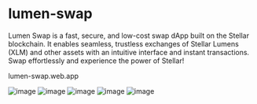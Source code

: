 # lumen-swap

Lumen Swap is a fast, secure, and low-cost swap dApp built on the Stellar blockchain. It enables seamless, trustless exchanges of Stellar Lumens (XLM) and other assets with an intuitive interface and instant transactions. Swap effortlessly and experience the power of Stellar!

lumen-swap.web.app

![image](https://github.com/user-attachments/assets/5b5006c2-7015-4613-9668-9651d5c2ca25)
![image](https://github.com/user-attachments/assets/18bf361b-fef2-4e17-ad28-8b416e2a57b3)
![image](https://github.com/user-attachments/assets/a3c0e6fd-6a11-482e-82f3-c5d61ba57ecb)
![image](https://github.com/user-attachments/assets/b2c0aa0b-30be-4f29-8f9a-6024285f10e6)
![image](https://github.com/user-attachments/assets/e6da5420-33a9-4ac5-8ef6-a74bad4f4d43)




